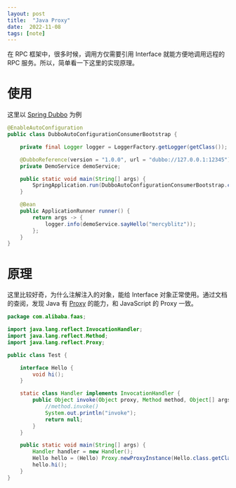```yaml
---
layout: post
title:  "Java Proxy"
date:  2022-11-08
tags: [note]
---
```


  在 RPC 框架中，很多时候，调用方仅需要引用 Interface 就能方便地调用远程的 RPC 服务。所以，简单看一下这里的实现原理。

# 使用

  这里以 [Spring Dubbo](https://github.com/apache/dubbo-spring-boot-project) 为例

```java
@EnableAutoConfiguration
public class DubboAutoConfigurationConsumerBootstrap {

    private final Logger logger = LoggerFactory.getLogger(getClass());

    @DubboReference(version = "1.0.0", url = "dubbo://127.0.0.1:12345")
    private DemoService demoService;

    public static void main(String[] args) {
        SpringApplication.run(DubboAutoConfigurationConsumerBootstrap.class).close();
    }

    @Bean
    public ApplicationRunner runner() {
        return args -> {
            logger.info(demoService.sayHello("mercyblitz"));
        };
    }
}
```

# 原理

  这里比较好奇，为什么注解注入的对象，能给 Interface 对象正常使用。通过文档的查阅，发现 Java 有 [Proxy](https://xperti.io/blogs/java-dynamic-proxies-introduction/) 的能力，和 JavaScript 的 Proxy 一致。

```java
package com.alibaba.faas;

import java.lang.reflect.InvocationHandler;
import java.lang.reflect.Method;
import java.lang.reflect.Proxy;

public class Test {

    interface Hello {
        void hi();
    }

    static class Handler implements InvocationHandler {
        public Object invoke(Object proxy, Method method, Object[] args) {
            //method.invoke()
            System.out.println("invoke");
            return null;
        }
    }

    public static void main(String[] args) {
        Handler handler = new Handler();
        Hello hello = (Hello) Proxy.newProxyInstance(Hello.class.getClassLoader(), new Class[] { Hello.class }, handler);
        hello.hi();
    }
}
```


